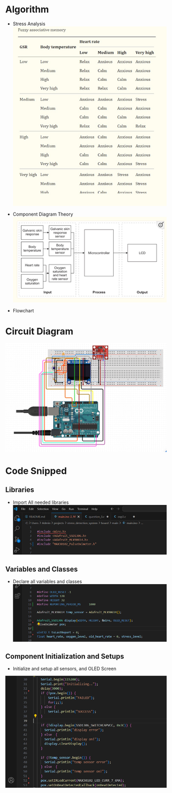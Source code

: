 # Algorithm

* Stress Analysis
![alt text](https://raw.githubusercontent.com/wanZ772/stress_detection_system/master/documentation/Stress%20Analysis.jpg?token=GHSAT0AAAAAACRRUN5SMTNJJ4H2BSUFHHNKZRSIZKA)


* Component Diagram Theory
![alt text](https://raw.githubusercontent.com/wanZ772/stress_detection_system/master/documentation/Component%20Diagram%20Theory.jpg?token=GHSAT0AAAAAACRRUN5SPJQYBPBVZWXY2NUWZRSIZ2Q)

* Flowchart
<!-- ![alt text](https://raw.githubusercontent.com/wanZ772/stress_detection_system/master/documentation/Body%20Temperature%20circuit%20-%20TMP36.png?raw=true) -->


# Circuit Diagram

![alt text](https://raw.githubusercontent.com/wanZ772/stress_detection_system/master/documentation/Circuit%20Diagram.png?token=GHSAT0AAAAAACRRUN5S6PQA55YVUJZIYT5EZRSIY2A)


# Code Snipped
## Libraries
* Import All needed libraries
![alt text](https://raw.githubusercontent.com/wanZ772/stress_detection_system/master/documentation/code%20snipped/libraries.png?raw=true)

## Variables and Classes
* Declare all variables and classes
![alt text](https://raw.githubusercontent.com/wanZ772/stress_detection_system/master/documentation/code%20snipped/variables_and_classes.png?raw=true)

## Component Initialization and Setups
* Initialize and setup all sensors, and OLED Screen

![alt text](https://raw.githubusercontent.com/wanZ772/stress_detection_system/master/documentation/code%20snipped/component_initialization_and_setups.png?raw=true)